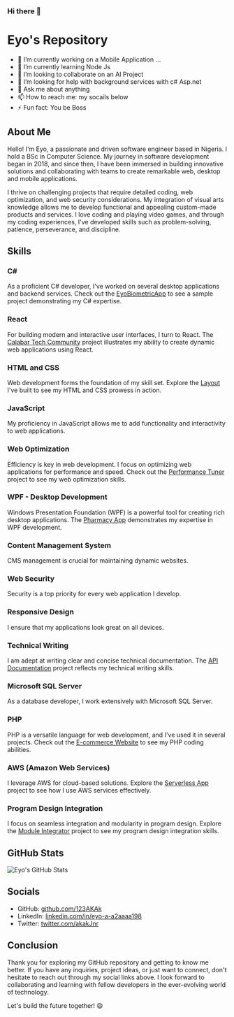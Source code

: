 ### Hi there 👋

# Eyo's Repository

- 🔭 I’m currently working on a Mobile Application ...
- 🌱 I’m currently learning Node Js
- 👯 I’m looking to collaborate on an AI Project
- 🤔 I’m looking for help with background services with c# Asp.net
- 💬 Ask me about anything 
- 📫 How to reach me: my socails below
- ⚡ Fun fact: You be Boss


## About Me
Hello! I'm Eyo, a passionate and driven software engineer based in Nigeria. I hold a BSc in Computer Science. My journey in software development began in 2018, and since then, I have been immersed in building innovative solutions and collaborating with teams to create remarkable web, desktop and mobile applications.

I thrive on challenging projects that require detailed coding, web optimization, and web security considerations. My integration of visual arts knowledge allows me to develop functional and appealing custom-made products and services. I love coding and playing video games, and through my coding experiences, I've developed skills such as problem-solving, patience, perseverance, and discipline.

## Skills

### C#
As a proficient C# developer, I've worked on several desktop applications and backend services. Check out the [EyoBiometricApp](https://github.com/123AKAk/EyoBiometricApp) to see a sample project demonstrating my C# expertise.

### React
For building modern and interactive user interfaces, I turn to React. The [Calabar Tech Community](https://github.com/CALABAR-TECH-COMMUNITY/CTC-Website-Project) project illustrates my ability to create dynamic web applications using React.

### HTML and CSS
Web development forms the foundation of my skill set. Explore the [Layout](https://github.com/123AKAk/layout) I've built to see my HTML and CSS prowess in action.

### JavaScript
My proficiency in JavaScript allows me to add functionality and interactivity to web applications.

### Web Optimization
Efficiency is key in web development. I focus on optimizing web applications for performance and speed. Check out the [Performance Tuner](link-to-repo) project to see my web optimization skills.

### WPF - Desktop Development
Windows Presentation Foundation (WPF) is a powerful tool for creating rich desktop applications. The [Pharmacy App](https://github.com/123AKAk/Pharmacy-App) demonstrates my expertise in WPF development.

### Content Management System
CMS management is crucial for maintaining dynamic websites.

### Web Security
Security is a top priority for every web application I develop. 

### Responsive Design
I ensure that my applications look great on all devices.

### Technical Writing
I am adept at writing clear and concise technical documentation. The [API Documentation](https://documenter.getpostman.com/view/23257877/2s9Xxwxa8d) project reflects my technical writing skills.

### Microsoft SQL Server
As a database developer, I work extensively with Microsoft SQL Server. 

### PHP
PHP is a versatile language for web development, and I've used it in several projects. Check out the [E-commerce Website](https://github.com/123AKAk/completeEcommercePhp) to see my PHP coding abilities.

### AWS (Amazon Web Services)
I leverage AWS for cloud-based solutions. Explore the [Serverless App](http://teteefikdictionary.org/) project to see how I use AWS services effectively.

### Program Design Integration
I focus on seamless integration and modularity in program design. Explore the [Module Integrator](link-to-repo) project to see my program design integration skills.

## GitHub Stats
![Eyo's GitHub Stats](https://github-readme-stats.vercel.app/api?username=123AKAk&show_icons=true&count_private=true&hide=issues&hide_border=true&hide_title=true)

## Socials
- GitHub: [github.com/123AKAk](https://github.com/123AKAk)
- LinkedIn: [linkedin.com/in/eyo-a-a2aaaa198](https://www.linkedin.com/in/eyo-a-a2aaaa198/)
- Twitter: [twitter.com/akakJnr](https://twitter.com/akakJnr)

## Conclusion
Thank you for exploring my GitHub repository and getting to know me better. If you have any inquiries, project ideas, or just want to connect, don't hesitate to reach out through my social links above. I look forward to collaborating and learning with fellow developers in the ever-evolving world of technology.

Let's build the future together! 😄

